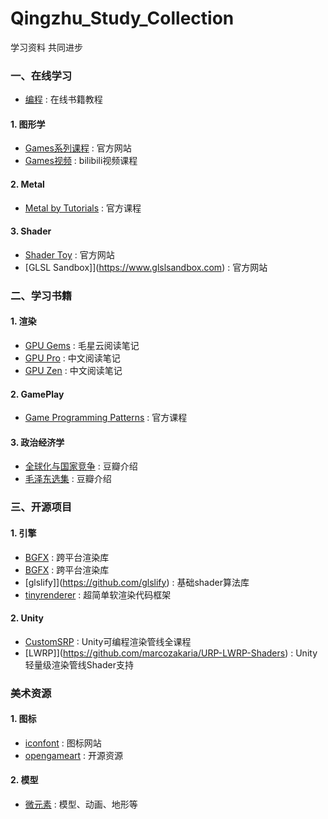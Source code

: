 # Qingzhu_Study_Collection
学习资料 共同进步

### 一、在线学习
- [编程](https://www.raywenderlich.com/) : 在线书籍教程
#### 1. 图形学
- [Games系列课程](https://sites.cs.ucsb.edu/~lingqi/teaching/games101.html) : 官方网站 
- [Games视频](https://www.bilibili.com/video/BV1X7411F744/) : bilibili视频课程 

#### 2. Metal
- [Metal by Tutorials](https://www.raywenderlich.com/books/metal-by-tutorials) : 官方课程

#### 3. Shader
- [Shader Toy](https://www.shadertoy.com) : 官方网站
- [GLSL Sandbox]](https://www.glslsandbox.com) : 官方网站


### 二、学习书籍
#### 1. 渲染
- [GPU Gems](https://github.com/QianMo/Game-Programmer-Study-Notes) : 毛星云阅读笔记
- [GPU Pro](https://zhuanlan.zhihu.com/p/74548892) : 中文阅读笔记
- [GPU Zen](https://zhuanlan.zhihu.com/p/352302525) : 中文阅读笔记

#### 2. GamePlay
- [Game Programming Patterns](http://gameprogrammingpatterns.com) : 官方课程

#### 3. 政治经济学
- [全球化与国家竞争](https://book.douban.com/subject/35314182/) : 豆瓣介绍
- [毛泽东选集](https://book.douban.com/subject/1139360/) : 豆瓣介绍


### 三、开源项目
#### 1. 引擎
- [BGFX](https://github.com/bkaradzic/bgfx) : 跨平台渲染库
- [BGFX](https://github.com/DiligentGraphics/DiligentCore) : 跨平台渲染库
- [glslify]](https://github.com/glslify) : 基础shader算法库
- [tinyrenderer](https://github.com/ssloy/tinyrenderer) : 超简单软渲染代码框架

#### 2. Unity
- [CustomSRP](https://github.com/cinight/CustomSRP) : Unity可编程渲染管线全课程
- [LWRP]](https://github.com/marcozakaria/URP-LWRP-Shaders) : Unity轻量级渲染管线Shader支持


### 美术资源
#### 1. 图标
- [iconfont](https://www.iconfont.cn/) : 图标网站
- [opengameart](https://opengameart.org/collections) : 开源资源

#### 2. 模型
- [微元素](http://www.element3ds.com) : 模型、动画、地形等